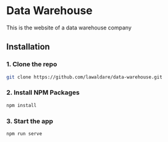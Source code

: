 # Data Warehouse

This is the website of a data warehouse company

## Installation

### 1. Clone the repo

```bash
git clone https://github.com/lawaldare/data-warehouse.git
```

### 2. Install NPM Packages

```bash
npm install
```

### 3. Start the app

```bash
npm run serve
```

